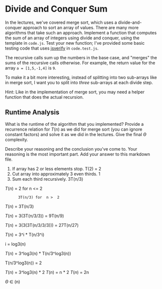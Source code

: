 # Divide and Conquer Sum

In the lectures, we've covered merge sort, which uses a divide-and-conquer
approach to sort an array of values. There are many more algorithms that take
such an approach. Implement a function that computes the sum of an array of
integers using divide and conquer, using the template in `code.js`. Test your
new function; I've provided some basic testing code that uses
[jsverify](https://jsverify.github.io/) in `code.test.js`.

The recursive calls sum up the numbers in the base case, and "merges" the sums
of the recursive calls otherwise. For example, the return value for the array `a
= [1,5,-1,4]` is `9`.

To make it a bit more interesting, instead of splitting into two sub-arrays like
in merge sort, I want you to split into *three* sub-arrays at each divide step.

Hint: Like in the implementation of merge sort, you may need a helper function
that does the actual recursion.

## Runtime Analysis

What is the runtime of the algorithm that you implemented? Provide a recurrence
relation for $T(n)$ as we did for merge sort (you can ignore constant factors)
and solve it as we did in the lectures. Give the final $\Theta$ complexity.

Describe your reasoning and the conclusion you've come to. Your reasoning is the
most important part. Add your answer to this markdown file.


1. If array has 2 or less elements stop.    T(2) = 2
2. Cut array into approximately 3 even thirds.     1
3. Sum each third recursively.               3T(n/3)

$T(n)$ =  2       for  n <= 2

          3T(n/3) for  n >  2

$T(n)$ = 3T(n/3)

$T(n)$ = 3(3T(n/3/3)) = 9T(n/9)

$T(n)$ = 3(3(3T(n/3/3/3))) = 27T(n/27)

$T(n)$ = 3^i * T(n/3^i)

i = log3(n)

$T(n)$ = 3^log3(n) * T(n/3^log3(n))

T(n/3^log3(n)) = 2

$T(n)$ = 3^log3(n) * 2
$T(n)$ = n * 2
$T(n)$ = 2n

$\Theta$ ∈ (n)
